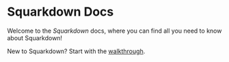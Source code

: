 # Squarkdown Docs
<!-- #SQUARK live!
| dest = docs
-->

Welcome to the *Squarkdown* docs, where you can find all you need to know about Squarkdown!

New to Squarkdown? Start with the [walkthrough](walkthrough).
